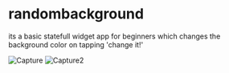 # randombackground
its a basic statefull widget app for beginners which changes the background color on tapping 'change it!'




![Capture](https://user-images.githubusercontent.com/43866043/66235049-d4f59980-e70c-11e9-99ba-a8d16e4ae8a8.PNG)
![Capture2](https://user-images.githubusercontent.com/43866043/66235053-d626c680-e70c-11e9-9e6f-f0faec1120ed.PNG)
